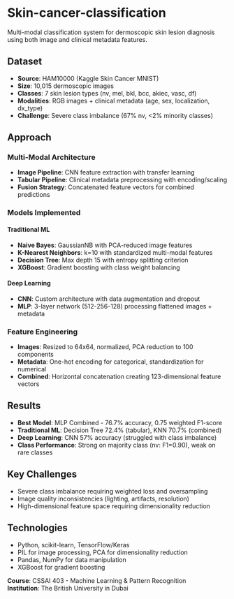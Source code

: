 # Skin-cancer-classification
Multi-modal classification system for dermoscopic skin lesion diagnosis using both image and clinical metadata features.

## Dataset
- **Source**: HAM10000 (Kaggle Skin Cancer MNIST)
- **Size**: 10,015 dermoscopic images
- **Classes**: 7 skin lesion types (nv, mel, bkl, bcc, akiec, vasc, df)
- **Modalities**: RGB images + clinical metadata (age, sex, localization, dx_type)
- **Challenge**: Severe class imbalance (67% nv, <2% minority classes)

## Approach

### Multi-Modal Architecture
- **Image Pipeline**: CNN feature extraction with transfer learning
- **Tabular Pipeline**: Clinical metadata preprocessing with encoding/scaling
- **Fusion Strategy**: Concatenated feature vectors for combined predictions

### Models Implemented

#### Traditional ML
- **Naive Bayes**: GaussianNB with PCA-reduced image features
- **K-Nearest Neighbors**: k=10 with standardized multi-modal features
- **Decision Tree**: Max depth 15 with entropy splitting criterion
- **XGBoost**: Gradient boosting with class weight balancing

#### Deep Learning
- **CNN**: Custom architecture with data augmentation and dropout
- **MLP**: 3-layer network (512-256-128) processing flattened images + metadata

### Feature Engineering
- **Images**: Resized to 64x64, normalized, PCA reduction to 100 components
- **Metadata**: One-hot encoding for categorical, standardization for numerical
- **Combined**: Horizontal concatenation creating 123-dimensional feature vectors

## Results
- **Best Model**: MLP Combined - 76.7% accuracy, 0.75 weighted F1-score
- **Traditional ML**: Decision Tree 72.4% (tabular), KNN 70.7% (combined)
- **Deep Learning**: CNN 57% accuracy (struggled with class imbalance)
- **Class Performance**: Strong on majority class (nv: F1=0.90), weak on rare classes

## Key Challenges
- Severe class imbalance requiring weighted loss and oversampling
- Image quality inconsistencies (lighting, artifacts, resolution)
- High-dimensional feature space requiring dimensionality reduction

## Technologies
- Python, scikit-learn, TensorFlow/Keras
- PIL for image processing, PCA for dimensionality reduction
- Pandas, NumPy for data manipulation
- XGBoost for gradient boosting


**Course**: CSSAI 403 - Machine Learning & Pattern Recognition  
**Institution**: The British University in Dubai
